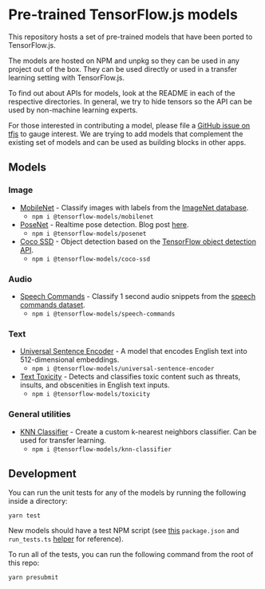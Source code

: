 # Pre-trained TensorFlow.js models

This repository hosts a set of pre-trained models that have been ported to
TensorFlow.js.

The models are hosted on NPM and unpkg so they can be used in any project out of the box. They can be used directly or used in a transfer learning
setting with TensorFlow.js.

To find out about APIs for models, look at the README in each of the respective
directories. In general, we try to hide tensors so the API can be used by
non-machine learning experts.

For those interested in contributing a model, please file a [GitHub issue on tfjs](https://github.com/tensorflow/tfjs/issues) to gauge
interest. We are trying to add models that complement the existing set of models
and can be used as building blocks in other apps.

## Models

### Image
- [MobileNet](./mobilenet) - Classify images with labels from the [ImageNet database](http://www.image-net.org/).
  - `npm i @tensorflow-models/mobilenet`
- [PoseNet](./posenet) - Realtime pose detection. Blog post [here](https://medium.com/tensorflow/real-time-human-pose-estimation-in-the-browser-with-tensorflow-js-7dd0bc881cd5).
  - `npm i @tensorflow-models/posenet`
- [Coco SSD](./coco-ssd) - Object detection based on the [TensorFlow object detection API](https://github.com/tensorflow/models/blob/master/research/object_detection/README.md).
  - `npm i @tensorflow-models/coco-ssd`

### Audio
- [Speech Commands](./speech-commands) - Classify 1 second audio snippets from the [speech commands dataset](https://www.tensorflow.org/tutorials/sequences/audio_recognition).
  - `npm i @tensorflow-models/speech-commands`

### Text
- [Universal Sentence Encoder](./universal-sentence-encoder) - A model that encodes English text into 512-dimensional embeddings.
  - `npm i @tensorflow-models/universal-sentence-encoder`
- [Text Toxicity](./toxicity) - Detects and classifies toxic content such as threats, insults, and obscenities in English text inputs.
  - `npm i @tensorflow-models/toxicity`

### General utilities
- [KNN Classifier](./knn-classifier) - Create a custom k-nearest neighbors classifier. Can be used for transfer learning.
  - `npm i @tensorflow-models/knn-classifier`

## Development

You can run the unit tests for any of the models by running the following
inside a directory:

`yarn test`

New models should have a test NPM script (see [this](./mobilenet/package.json) `package.json` and `run_tests.ts` [helper](./mobilenet/run_tests.ts) for reference).

To run all of the tests, you can run the following command from the root of this
repo:

`yarn presubmit`
